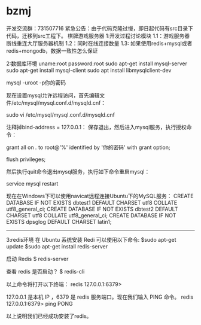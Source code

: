 # bzmj
开发交流群：731507716
紧急公告：由于代码克隆过慢，即日起代码有src目录下代码，迁移到src工程下。
棋牌游戏服务器
1:开发过程讨论模块
1.1：游戏服务器断线重连大厅服务器机制
1.2：同时在线连接数量
1.3: 如果使用redis+mysql或者redis+mongodb，数据一致性怎么保证

2:数据库环境
uname:root
password:root
sudo apt-get install mysql-server
sudo apt-get install mysql-client
sudo apt install libmysqlclient-dev

mysql -uroot -p你的密码

现在设置mysql允许远程访问，首先编辑文件/etc/mysql/mysql.conf.d/mysqld.cnf：

sudo vi /etc/mysql/mysql.conf.d/mysqld.cnf

注释掉bind-address = 127.0.0.1：
保存退出，然后进入mysql服务，执行授权命令：

grant all on *.* to root@'%' identified by '你的密码' with grant option;

flush privileges;

然后执行quit命令退出mysql服务，执行如下命令重启mysql：

service mysql restart

现在在Windows下可以使用navicat远程连接Ubuntu下的MySQL服务：
CREATE DATABASE IF NOT EXISTS dbtest1 DEFAULT CHARSET utf8 COLLATE utf8_general_ci;
CREATE DATABASE IF NOT EXISTS dbtest2 DEFAULT CHARSET utf8 COLLATE utf8_general_ci;
CREATE DATABASE IF NOT EXISTS dpsglog DEFAULT CHARSET latin1;

*******************************************************************************
3:redis环境
在 Ubuntu 系统安装 Redi 可以使用以下命令:
$sudo apt-get update
$sudo apt-get install redis-server

启动 Redis
$ redis-server

查看 redis 是否启动？
$ redis-cli

以上命令将打开以下终端：
redis 127.0.0.1:6379>

127.0.0.1 是本机 IP ，6379 是 redis 服务端口。现在我们输入 PING 命令。
redis 127.0.0.1:6379> ping
PONG

以上说明我们已经成功安装了redis。

